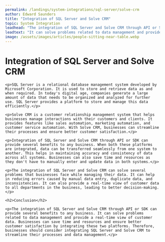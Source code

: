 ```yaml
---
permalink: /landings/system-integrations/sql-server/solve-crm
author: Edward Saunders
title: "Integration of SQL Server and Solve CRM"
topic: System Integration
leadhead: "The integration of SQL Server and Solve CRM through API or SDK can provide several benefits to any business"
leadtext: "It can solve problems related to data management and provide a real-time view of customer data. Businesses can save time and resources and ensure better customer satisfaction by integrating these two platforms. Therefore, businesses should consider integrating SQL Server and Solve CRM to streamline their processes and data management."
image: /assets/images/articles/people-sitting-near-table.webp
---
```

<div class="arttext">	<h1>Integration of SQL Server and Solve CRM</h1>

	<p>SQL Server is a relational database management system developed by Microsoft Corporation. It is used to store and retrieve data as and when required. In today's digital age, companies generate a large amount of data that needs to be organized and analyzed for further use. SQL Server provides a platform to store and manage this data efficiently.</p>

	<p>Solve CRM is a customer relationship management system that helps businesses manage interactions with their customers and clients. It provides features like sales automation, marketing automation, and customer service automation. With Solve CRM, businesses can streamline their processes and ensure better customer satisfaction.</p>

	<p>Integration of SQL Server and Solve CRM through API or SDK can provide several benefits to any business. When both these platforms are integrated, data can be transferred seamlessly from one system to another. This helps in maintaining accuracy and consistency of data across all systems. Businesses can also save time and resources as they don't have to manually enter and update data in both systems.</p>

	<p>The integration of SQL Server and Solve CRM can solve several problems that businesses face while managing their data. It can help in reducing errors caused by manual data entry, duplicate data, and inconsistencies. It can also provide a real-time view of customer data to all departments in the business, leading to better decision-making.</p>

	<h2>Conclusion</h2>

	<p>The integration of SQL Server and Solve CRM through API or SDK can provide several benefits to any business. It can solve problems related to data management and provide a real-time view of customer data. Businesses can save time and resources and ensure better customer satisfaction by integrating these two platforms. Therefore, businesses should consider integrating SQL Server and Solve CRM to streamline their processes and data management.</p>
</div>